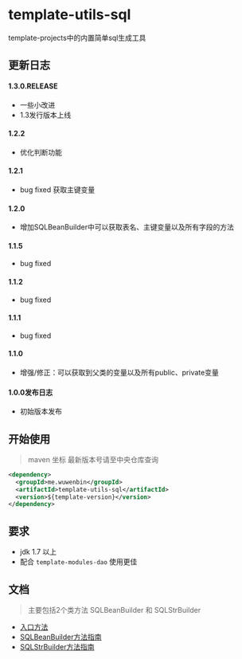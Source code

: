# template-utils-sql
template-projects中的内置简单sql生成工具

## 更新日志 ## 
#### 1.3.0.RELEASE
+ 一些小改进
+ 1.3发行版本上线

#### 1.2.2
+ 优化判断功能

#### 1.2.1
+ bug fixed 获取主键变量

#### 1.2.0
+ 增加SQLBeanBuilder中可以获取表名、主键变量以及所有字段的方法

#### 1.1.5
+ bug fixed

#### 1.1.2
+ bug fixed

#### 1.1.1
+ bug fixed

#### 1.1.0
+ 增强/修正：可以获取到父类的变量以及所有public、private变量

#### 1.0.0发布日志
- 初始版本发布

## 开始使用 ##
> maven 坐标  最新版本号请至中央仓库查询
```xml
<dependency>
  <groupId>me.wuwenbin</groupId>
  <artifactId>template-utils-sql</artifactId>
  <version>${template-version}</version>
</dependency>
```
## 要求 
- jdk 1.7 以上
- 配合 `template-modules-dao` 使用更佳

## 文档
> 主要包括2个类方法 SQLBeanBuilder 和 SQLStrBuilder
- [入口方法](https://github.com/miyakowork/template-utils-sql/wiki/入口方法)
- [SQLBeanBuilder方法指南](https://github.com/miyakowork/template-utils-sql/wiki/SQLBeanBuilder方法指南)
- [SQLStrBuilder方法指南](https://github.com/miyakowork/template-utils-sql/wiki/SQLStrBuilder使用文档)
